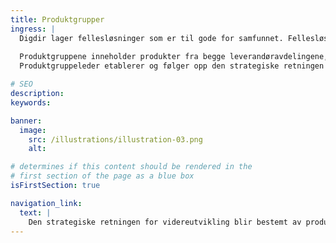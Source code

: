 ```yaml
---
title: Produktgrupper
ingress: |
  Digdir lager fellesløsninger som er til gode for samfunnet. Fellesløsninger er små byggeklosser som kan brukes av kundene etter individuelle behov.   For å sikre at videreutvikling ikke blir fragmentert, er løsningene inndelt i produktgrupper, som beslutter den overordna strategiske retningen i en produktgruppestrategi. 
  
  Produktgruppene inneholder produkter fra begge leverandøravdelingene, og blir fagmessig ledet av en produktgruppeleder.
  Produktgruppeleder etablerer og følger opp den strategiske retningen for sin produktgruppe og har et overordnet faglig ansvar for at produktgruppen videreutvikles og forvaltes som en helhet, og i tråd med overordnede føringer og kundenes behov. Produktgrupeleder har også ansvar for produktgruppestrategi og å sikre riktig løsningsportefølje for produktområdet.

# SEO
description:
keywords:

banner:
  image:
    src: /illustrations/illustration-03.png
    alt:

# determines if this content should be rendered in the
# first section of the page as a blue box
isFirstSection: true

navigation_link:
  text: |
    Den strategiske retningen for videreutvikling blir bestemt av produktgruppene 
---
```

